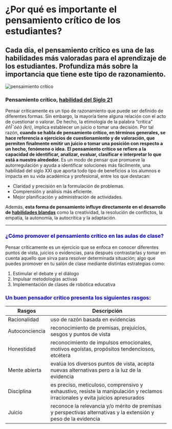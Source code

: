 #  ¿Por qué es importante el pensamiento crítico de los estudiantes? 
## Cada día, el pensamiento crítico es una de las habilidades más valoradas para el aprendizaje de los estudiantes. Profundiza más sobre la importancia que tiene este tipo de razonamiento.
![pensaimiento crítico](https://blog.edacom.mx/hubfs/Blog/2019/Octubre/Blog-Imagen-Que-es%20-pensamiento-critico-por-que-es-importante-Edacom-Oct19.jpg)

### Pensamiento crítico, [habilidad del Siglo 21](https://www.edacom.mx/robotica-educativa)  
Pensar críticamente es un tipo de razonamiento que puede ser definido de diferentes formas. Sin embargo, la mayoría tiene alguna relación con el acto de cuestionar o valorar. De hecho, la etimología de la palabra “crítica” *êñÎ¯óéò (kri)*, implica establecer un juicio o tomar una decisión. Por tal razón, **cuando se habla de pensamiento crítico, en términos generales, se hace referencia a ejercicios de cuestionamiento y de valoración, que permiten finalmente emitir un juicio o tomar una posición con respecto a un hecho, fenómeno o idea.**
**El pensamiento crítico se refiere a la capacidad de identificar, analizar, evaluar, clasificar e interpretar lo que está a nuestro alrededor.** Es un modo de pensar que promueve la autorregulación y ayuda a identificar soluciones más fácilmente, una habilidad del siglo XXI que aporta todo tipo de beneficios a los alumnos e impacta en su vida académica y profesional, entre los que destacan:

- Claridad y precisión en la formulación de problemas.
- Comprensión y análisis más eficiente.
- Mejor planificación y administración de actividades.

Además, **esta forma de pensamiento influye directamente en el desarrollo de [habilidades blandas](https://blog.edacom.mx/que-son-habilidades-blandas)** como la creatividad, la resolución de conflictos, la empatía, la autonomía, la autocrítica y la adaptación.

___
### <span style="color:blue">¿Cómo promover el pensamiento crítico en las aulas de clase?</span> 
Pensar críticamente es un ejercicio que se enfoca en conocer diferentes puntos de vista, juicios o evidencias, para después contrastarlas y tomar en cuenta aquello que sirva para resolver determinada situación; algo que puedes promover en tu salón de clase mediante distintas estrategias como:
1. Estimular el debate y el diálogo
2. Impulsar metodologías activas
3. Implementación de clases de robótica educativa

###  <span style="color:blue"> Un buen pensador crítico presenta los siguientes rasgos:</span>

| Rasgos | Descripción |
| ------ | ------ |
| Racionalidad | uso de razón basada en evidencias |
| Autoconciencia | reconocimiento de premisas, prejuicios, sesgos y puntos de vista |
| Honestidad | reconocimiento de impulsos emocionales, motivos egoístas, propósitos tendenciosos, etcétera |
| Mente abierta |evalúa los diversos puntos de vista, acepta nuevas alternativas pero a la luz de la evidencia |
| Disciplina | es preciso, meticuloso, comprensivo y exhaustivo, resiste la manipulación y reclamos irracionales y evita juicios apresurados |
| Juicio | reconoce la relevancia y/o mérito de premisas y perspectivas alternativas y la extensión y peso de la evidencia |

